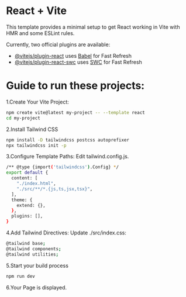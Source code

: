# React + Vite

This template provides a minimal setup to get React working in Vite with HMR and some ESLint rules.

Currently, two official plugins are available:

- [@vitejs/plugin-react](https://github.com/vitejs/vite-plugin-react/blob/main/packages/plugin-react/README.md) uses [Babel](https://babeljs.io/) for Fast Refresh
- [@vitejs/plugin-react-swc](https://github.com/vitejs/vite-plugin-react-swc) uses [SWC](https://swc.rs/) for Fast Refresh

# Guide to run these projects:
1.Create Your Vite Project:
```bash
npm create vite@latest my-project -- --template react
cd my-project
```
2.Install Tailwind CSS
```bash
npm install -D tailwindcss postcss autoprefixer
npx tailwindcss init -p
```
3.Configure Template Paths:
Edit tailwind.config.js.
```bash
/** @type {import('tailwindcss').Config} */
export default {
  content: [
    "./index.html",
    "./src/**/*.{js,ts,jsx,tsx}",
  ],
  theme: {
    extend: {},
  },
  plugins: [],
}
```
4.Add Tailwind Directives:
Update ./src/index.css:
```bash
@tailwind base;
@tailwind components;
@tailwind utilities;
```
5.Start your build process
```bash
npm run dev
```
6.Your Page is displayed.
